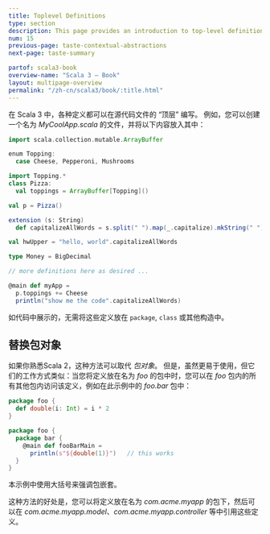```yaml
---
title: Toplevel Definitions
type: section
description: This page provides an introduction to top-level definitions in Scala 3
num: 15
previous-page: taste-contextual-abstractions
next-page: taste-summary

partof: scala3-book
overview-name: "Scala 3 — Book"
layout: multipage-overview
permalink: "/zh-cn/scala3/book/:title.html"
---
```



在 Scala 3 中，各种定义都可以在源代码文件的 “顶层” 编写。
例如，您可以创建一个名为 _MyCoolApp.scala_ 的文件，并将以下内容放入其中：

```scala
import scala.collection.mutable.ArrayBuffer

enum Topping:
  case Cheese, Pepperoni, Mushrooms

import Topping.*
class Pizza:
  val toppings = ArrayBuffer[Topping]()

val p = Pizza()

extension (s: String)
  def capitalizeAllWords = s.split(" ").map(_.capitalize).mkString(" ")

val hwUpper = "hello, world".capitalizeAllWords

type Money = BigDecimal

// more definitions here as desired ...

@main def myApp =
  p.toppings += Cheese
  println("show me the code".capitalizeAllWords)
```

如代码中展示的，无需将这些定义放在 `package`, `class` 或其他构造中。

## 替换包对象

如果你熟悉Scala 2，这种方法可以取代 _包对象_。
但是，虽然更易于使用，但它们的工作方式类似：当您将定义放在名为 _foo_ 的包中时，您可以在 _foo_ 包内的所有其他包内访问该定义，例如在此示例中的 _foo.bar_ 包中：

```scala
package foo {
  def double(i: Int) = i * 2
}

package foo {
  package bar {
    @main def fooBarMain =
      println(s"${double(1)}")   // this works
  }
}
```

本示例中使用大括号来强调包嵌套。

这种方法的好处是，您可以将定义放在名为 _com.acme.myapp_ 的包下，然后可以在 _com.acme.myapp.model_、_com.acme.myapp.controller_ 等中引用这些定义。
